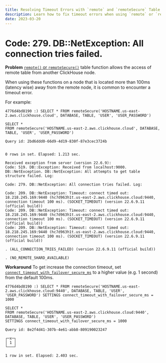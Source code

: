 ```yaml
---
title: Resolving Timeout Errors with `remote` and `remoteSecure` Table Functions
description: Learn how to fix timeout errors when using `remote` or `remoteSecure` table functions in ClickHouse by adjusting the connection timeout settings.
date: 2023-03-20
---
```


# Code: 279. DB::NetException: All connection tries failed.

**Problem**
[`remote()` or `remoteSecure()`](https://clickhouse.com/docs/en/sql-reference/table-functions/remote/) table function allows the access of remote table from another ClickHouse node.

When using these functions on a node that is located more than 100ms (latency wise) away from the remote node, it is common to encounter a timeout error. 

<!-- truncate -->

For example:

```
4776d4bd8190 :) SELECT * FROM remoteSecure('HOSTNAME.us-east-2.aws.clickhouse.cloud', DATABASE, TABLE, 'USER', 'USER_PASSWORD')

SELECT *
FROM remoteSecure('HOSTNAME.us-east-2.aws.clickhouse.cloud', DATABASE, TABLE, 'USER', 'USER_PASSWORD')

Query id: 2bd6ddd0-66d9-4d19-830f-87e3cec3724b


0 rows in set. Elapsed: 1.213 sec.

Received exception from server (version 22.6.9):
Code: 519. DB::Exception: Received from localhost:9000. DB::NetException. DB::NetException: All attempts to get table structure failed. Log:

Code: 279. DB::NetException: All connection tries failed. Log:

Code: 209. DB::NetException: Timeout: connect timed out: 18.218.245.169:9440 (hc7d963h1t.us-east-2.aws.clickhouse.cloud:9440, connection timeout 100 ms). (SOCKET_TIMEOUT) (version 22.6.9.11 (official build))
Code: 209. DB::NetException: Timeout: connect timed out: 18.218.245.169:9440 (hc7d963h1t.us-east-2.aws.clickhouse.cloud:9440, connection timeout 100 ms). (SOCKET_TIMEOUT) (version 22.6.9.11 (official build))
Code: 209. DB::NetException: Timeout: connect timed out: 18.218.245.169:9440 (hc7d963h1t.us-east-2.aws.clickhouse.cloud:9440, connection timeout 100 ms). (SOCKET_TIMEOUT) (version 22.6.9.11 (official build))

. (ALL_CONNECTION_TRIES_FAILED) (version 22.6.9.11 (official build))

. (NO_REMOTE_SHARD_AVAILABLE)
```

**Workaround**
To get increase the connection timeout, set [`connect_timeout_with_failover_secure_ms`](https://github.com/ClickHouse/ClickHouse/blob/master/src/Core/Settings.h#L67) to a higher value (e.g. 1 second) from the default 100ms.

```
4776d4bd8190 :) SELECT * FROM remoteSecure('HOSTNAME.us-east-2.aws.clickhouse.cloud:9440', DATABASE, TABLE, 'USER', 'USER_PASSWORD') SETTINGS connect_timeout_with_failover_secure_ms = 1000

SELECT *
FROM remoteSecure('HOSTNAME.us-east-2.aws.clickhouse.cloud:9440', DATABASE, TABLE, 'USER', 'USER_PASSWORD')
SETTINGS connect_timeout_with_failover_secure_ms = 1000

Query id: 8e2f4d41-307b-4e61-abb8-809190023247

┌─x─┐
│ 1 │
└───┘

1 row in set. Elapsed: 2.403 sec.
```
